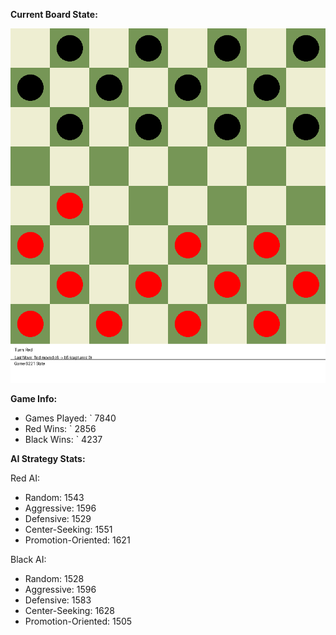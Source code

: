 
**Current Board State:**  
<!-- START_GIF -->
![Checkers Game](./checkers_game.gif)
<!-- END_GIF -->

**Game Info:**  
- Games Played: `<!-- GAMES_PLAYED --> 7840
- Red Wins: `<!-- RED_WINS --> 2856
- Black Wins: `<!-- BLACK_WINS --> 4237

<!-- AI_STATS -->
**AI Strategy Stats:**

Red AI:
- Random: 1543
- Aggressive: 1596
- Defensive: 1529
- Center-Seeking: 1551
- Promotion-Oriented: 1621

Black AI:
- Random: 1528
- Aggressive: 1596
- Defensive: 1583
- Center-Seeking: 1628
- Promotion-Oriented: 1505
